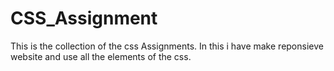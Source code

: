 # CSS_Assignment

This is the collection of the css Assignments. In this i have make reponsieve website and use all the elements of the css.
